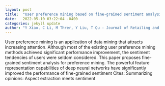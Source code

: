 ```yaml
---
layout: post
title:  "User preference mining based on fine-grained sentiment analysis"
date:   2022-05-10 03:22:04 -0400
categories: jekyll update
author: "Y Xiao, C Li, M Threr, Y Liu, T Qu - Journal of Retailing and Consumer Services, 2022"
---
```

User preference mining is an application of data mining that attracts increasing attention. Although most of the existing user preference mining methods achieved significant performance improvement, the sentiment tendencies of users were seldom considered. This paper proposes fine-grained sentiment analysis for preference mining. The powerful feature representation capabilities of deep neural networks have significantly improved the performance of fine-grained sentiment Cites: Summarizing opinions: Aspect extraction meets sentiment